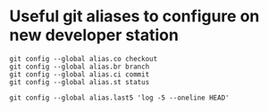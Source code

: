 # Useful git aliases to configure on new developer station

```
git config --global alias.co checkout
git config --global alias.br branch
git config --global alias.ci commit
git config --global alias.st status

git config --global alias.last5 'log -5 --oneline HEAD'
```